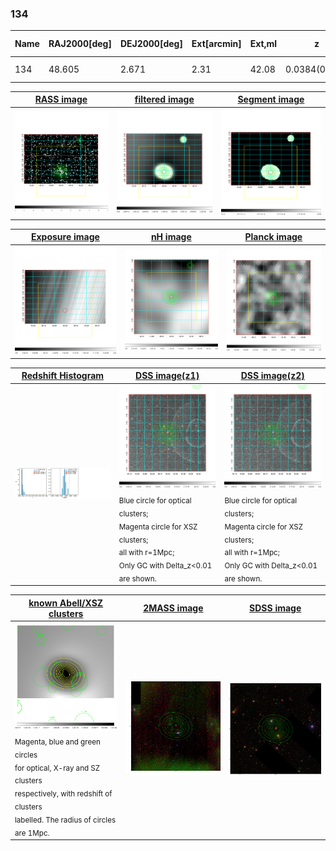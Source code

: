 <div STYLE="page-break-after: always;"></div>

### 134

|Name|RAJ2000[deg]|DEJ2000[deg] |Ext[arcmin]| Ext,ml | z | z_src| C|GC(XSZ,Delta_z<0.01)| GC(OPT,Delta_z<0.01)|GC| R_sig[arcmin] | R500[arcmin] | R500[Mpc]| CRsig[c/s] | CR500[c/s] |L500[1E44 erg/s]|F500[1E-12 erg/s/cm^2]| M500[1E14 Msun]|Tx[keV]|Cnt_sig|Beta|Rc[arcmin]|Comment|Alias|
|---|---|---|---|---|---|------|---|--------|---------|----------|---|---|---|---|---|---|---|---|---|---|---|---|---|---|
|134| 48.605| 2.671| 2.31| 42.08| 0.0384(0.005)| z1,| G| -| -| C, W| 6.850| 12.177| 0.556| 0.110(0.026)| 0.127(0.029)| 0.061(0.008)| 1.787(0.243)| 0.51(0.04)| 1.43(0.06)| 63.5| 0.931(-0.089+0.051)| 4.134(-0.516+0.444)| -| t079|

|[RASS image](../image/134/134_img.pdf)|[filtered image](../image/134/134_fil.pdf)|[Segment image](../image/134/134_seg.pdf)|
|-------------------|--------------------|-------------------|
| <img src="../image/134/134_img.png" width="300">  | <img src="../image/134/134_fil.png" width="300">   | <img src="../image/134/134_seg.png" width="300">  |

|[Exposure image](../image/134/134_mex.pdf)| [nH image](../image/134/134_nh.pdf)| [Planck image](../image/134/134_p.pdf)|
|-------------------|--------------------|-------------------|
|<img src="../image/134/134_mex.png" width="300">   | <img src="../image/134/134_nh.png" width="300">    | <img src="../image/134/134_p.png" width="300"> |

|[Redshift Histogram](../image/134/134_zg.pdf) | [DSS image(z1)](../image/134/134_dss_z1.pdf)      |  [DSS image(z2)](../image/134/134_dss_z2.pdf)    |
|-------------------|--------------------|-------------------|
|<img src="../image/134/134_zg.png" width="300"> |<img src="../image/134/134_dss_z1.png" width="300"> <sub><br>Blue circle for optical clusters; <br>Magenta circle for XSZ clusters; <br>all with r=1Mpc; <br>Only GC with Delta_z<0.01 are shown. </sub>| <img src="../image/134/134_dss_z2.png" width="300"><sub><br>Blue circle for optical clusters; <br>Magenta circle for XSZ clusters; <br>all with r=1Mpc; <br>Only GC with Delta_z<0.01 are shown. </sub> |

|[known Abell/XSZ clusters](../image/134/134_gc.pdf) | [2MASS image](../image/134/134_2mass.pdf)      |[SDSS image](../image/134/134_sdss.pdf)   |
|-------------------|-------------------|-------------------|
|<img src=../image/134/134_gc.png width="300"> <br><sub>Magenta, blue and green circles <br>for optical, X-ray and SZ clusters <br>respectively, with redshift of clusters <br>labelled. The radius of circles <br>are 1Mpc.</sub>|<img src="../image/134/134_2mass.png" width="300">  | <img src="../image/134/134_sdss.png" width="300">  |





